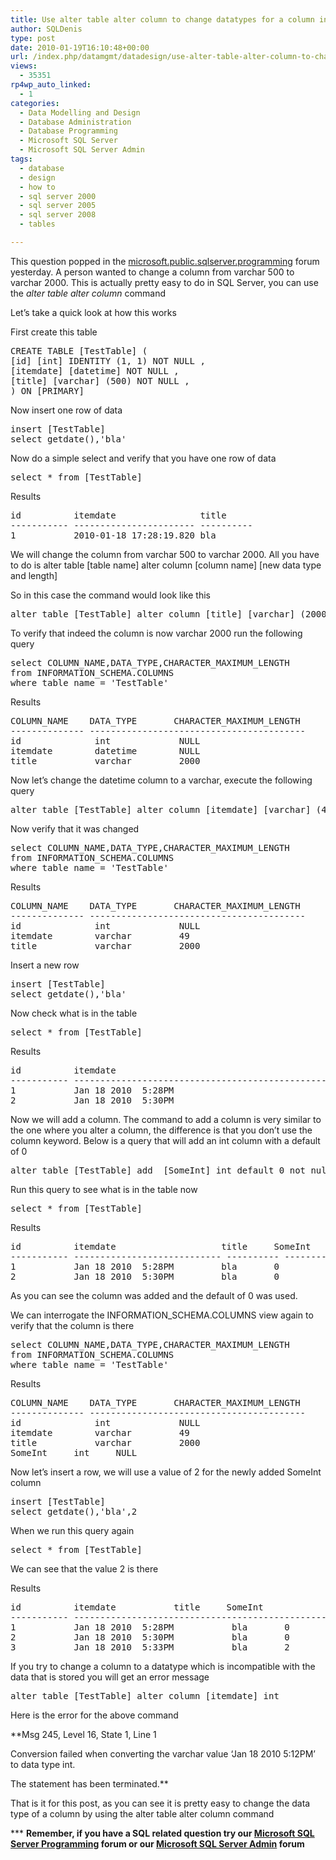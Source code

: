 ```yaml
---
title: Use alter table alter column to change datatypes for a column in SQL Server
author: SQLDenis
type: post
date: 2010-01-19T16:10:48+00:00
url: /index.php/datamgmt/datadesign/use-alter-table-alter-column-to-change-d/
views:
  - 35351
rp4wp_auto_linked:
  - 1
categories:
  - Data Modelling and Design
  - Database Administration
  - Database Programming
  - Microsoft SQL Server
  - Microsoft SQL Server Admin
tags:
  - database
  - design
  - how to
  - sql server 2000
  - sql server 2005
  - sql server 2008
  - tables

---
```

This question popped in the [microsoft.public.sqlserver.programming][1] forum yesterday. A person wanted to change a column from varchar 500 to varchar 2000. This is actually pretty easy to do in SQL Server, you can use the _alter table alter column_ command
  
Let&#8217;s take a quick look at how this works
  
First create this table

<pre>CREATE TABLE [TestTable] (
[id] [int] IDENTITY (1, 1) NOT NULL ,
[itemdate] [datetime] NOT NULL ,
[title] [varchar] (500) NOT NULL ,
) ON [PRIMARY]</pre>

Now insert one row of data

<pre>insert [TestTable]
select getdate(),'bla'</pre>

Now do a simple select and verify that you have one row of data

<pre>select * from [TestTable]</pre>

Results

<pre>id          itemdate                title
----------- ----------------------- ----------
1           2010-01-18 17:28:19.820 bla</pre>

We will change the column from varchar 500 to varchar 2000. All you have to do is alter table \[table name] alter column [column name\] \[new data type and length\]
  
So in this case the command would look like this

<pre>alter table [TestTable] alter column [title] [varchar] (2000)</pre>

To verify that indeed the column is now varchar 2000 run the following query

<pre>select COLUMN_NAME,DATA_TYPE,CHARACTER_MAXIMUM_LENGTH
from INFORMATION_SCHEMA.COLUMNS
where table_name = 'TestTable'</pre>

Results

<pre>COLUMN_NAME    DATA_TYPE       CHARACTER_MAXIMUM_LENGTH
-------------- -----------------------------------------
id              int             NULL
itemdate        datetime        NULL
title           varchar         2000</pre>

Now let&#8217;s change the datetime column to a varchar, execute the following query

<pre>alter table [TestTable] alter column [itemdate] [varchar] (49)</pre>

Now verify that it was changed

<pre>select COLUMN_NAME,DATA_TYPE,CHARACTER_MAXIMUM_LENGTH
from INFORMATION_SCHEMA.COLUMNS
where table_name = 'TestTable'</pre>

Results

<pre>COLUMN_NAME    DATA_TYPE       CHARACTER_MAXIMUM_LENGTH
-------------- -----------------------------------------
id              int             NULL
itemdate        varchar         49
title           varchar         2000</pre>

Insert a new row

<pre>insert [TestTable]
select getdate(),'bla'</pre>

Now check what is in the table

<pre>select * from [TestTable]</pre>

Results

<pre>id          itemdate                                          title
----------- ------------------------------------------------- -----------
1           Jan 18 2010  5:28PM                               bla
2           Jan 18 2010  5:30PM                               bla</pre>

Now we will add a column. The command to add a column is very similar to the one where you alter a column, the difference is that you don&#8217;t use the column keyword. Below is a query that will add an int column with a default of 0

<pre>alter table [TestTable] add  [SomeInt] int default 0 not null</pre>

Run this query to see what is in the table now

<pre>select * from [TestTable]</pre>

Results

<pre>id          itemdate                    title     SomeInt
----------- ---------------------------- ---------- -----------
1           Jan 18 2010  5:28PM         bla       0
2           Jan 18 2010  5:30PM         bla       0</pre>

As you can see the column was added and the default of 0 was used.

We can interrogate the INFORMATION_SCHEMA.COLUMNS view again to verify that the column is there

<pre>select COLUMN_NAME,DATA_TYPE,CHARACTER_MAXIMUM_LENGTH
from INFORMATION_SCHEMA.COLUMNS
where table_name = 'TestTable'</pre>

Results

<pre>COLUMN_NAME    DATA_TYPE       CHARACTER_MAXIMUM_LENGTH
-------------- -----------------------------------------
id              int             NULL
itemdate        varchar         49
title           varchar         2000
SomeInt		int		NULL</pre>

Now let&#8217;s insert a row, we will use a value of 2 for the newly added SomeInt column

<pre>insert [TestTable]
select getdate(),'bla',2</pre>

When we run this query again

<pre>select * from [TestTable]</pre>

We can see that the value 2 is there

Results

<pre>id          itemdate			title     SomeInt
----------- ------------------------------------------------- 
1           Jan 18 2010  5:28PM           bla       0
2           Jan 18 2010  5:30PM           bla       0
3           Jan 18 2010  5:33PM           bla       2</pre>

If you try to change a column to a datatype which is incompatible with the data that is stored you will get an error message

<pre>alter table [TestTable] alter column [itemdate] int</pre>

Here is the error for the above command
  
**Msg 245, Level 16, State 1, Line 1
  
Conversion failed when converting the varchar value &#8216;Jan 18 2010 5:12PM&#8217; to data type int.
  
The statement has been terminated.**

That is it for this post, as you can see it is pretty easy to change the data type of a column by using the alter table alter column command

\*** **Remember, if you have a SQL related question try our [Microsoft SQL Server Programming][2] forum or our [Microsoft SQL Server Admin][3] forum**<ins></ins>

 [1]: http://groups.google.com/group/microsoft.public.sqlserver.programming/browse_thread/thread/91c5da9982cfb1cf?hl=en#
 [2]: http://forum.ltd.local/viewforum.php?f=17
 [3]: http://forum.ltd.local/viewforum.php?f=22